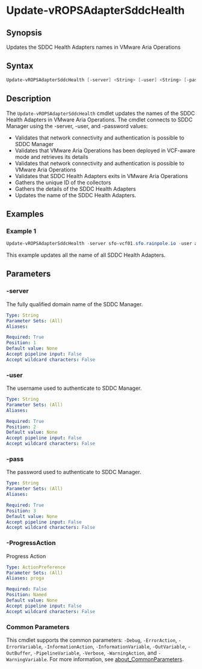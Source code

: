 # Update-vROPSAdapterSddcHealth

## Synopsis

Updates the SDDC Health Adapters names in VMware Aria Operations

## Syntax

```powershell
Update-vROPSAdapterSddcHealth [-server] <String> [-user] <String> [-pass] <String> [-ProgressAction <ActionPreference>] [<CommonParameters>]
```

## Description

The `Update-vROPSAdapterSddcHealth` cmdlet updates the names of the SDDC Health Adapters in VMware Aria
Operations.
The cmdlet connects to SDDC Manager using the -server, -user, and -password values:

- Validates that network connectivity and authentication is possible to SDDC Manager
- Validates that VMware Aria Operations has been deployed in VCF-aware mode and retrieves its details
- Validates that network connectivity and authentication is possible to VMware Aria Operations
- Validates that SDDC Health Adapters exits in VMware Aria Operations
- Gathers the unique ID of the collectors
- Gathers the details of the SDDC Health Adapters
- Updates the name of the SDDC Health Adapters.

## Examples

### Example 1

```powershell
Update-vROPSAdapterSddcHealth -server sfo-vcf01.sfo.rainpole.io -user administrator@vsphere.local -pass VMw@re1!
```

This example updates all the name of all SDDC Health Adapters.

## Parameters

### -server

The fully qualified domain name of the SDDC Manager.

```yaml
Type: String
Parameter Sets: (All)
Aliases:

Required: True
Position: 1
Default value: None
Accept pipeline input: False
Accept wildcard characters: False
```

### -user

The username used to authenticate to SDDC Manager.

```yaml
Type: String
Parameter Sets: (All)
Aliases:

Required: True
Position: 2
Default value: None
Accept pipeline input: False
Accept wildcard characters: False
```

### -pass

The password used to authenticate to SDDC Manager.

```yaml
Type: String
Parameter Sets: (All)
Aliases:

Required: True
Position: 3
Default value: None
Accept pipeline input: False
Accept wildcard characters: False
```

### -ProgressAction

Progress Action

```yaml
Type: ActionPreference
Parameter Sets: (All)
Aliases: proga

Required: False
Position: Named
Default value: None
Accept pipeline input: False
Accept wildcard characters: False
```

### Common Parameters

This cmdlet supports the common parameters: `-Debug`, `-ErrorAction`, `-ErrorVariable`, `-InformationAction`, `-InformationVariable`, `-OutVariable`, `-OutBuffer`, `-PipelineVariable`, `-Verbose`, `-WarningAction`, and `-WarningVariable`. For more information, see [about_CommonParameters](http://go.microsoft.com/fwlink/?LinkID=113216).
